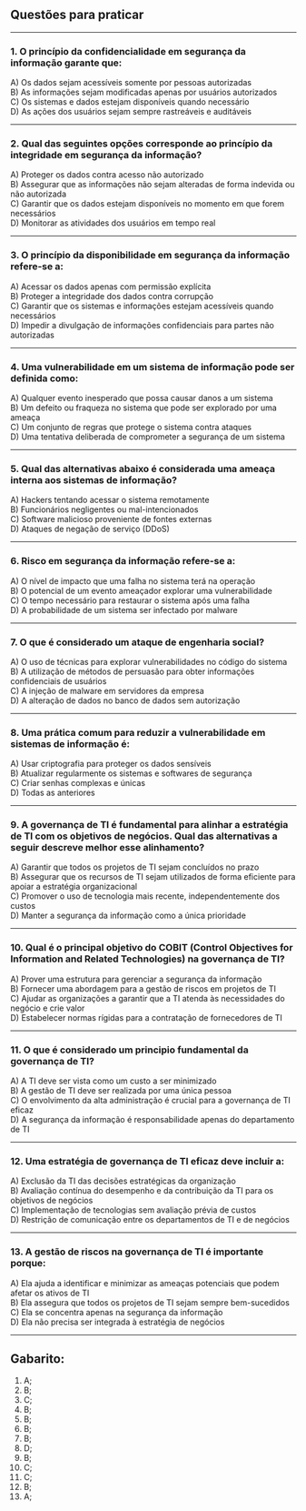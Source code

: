## Questões para praticar

---

### 1. O princípio da **confidencialidade** em segurança da informação garante que:

A) Os dados sejam acessíveis somente por pessoas autorizadas  
B) As informações sejam modificadas apenas por usuários autorizados  
C) Os sistemas e dados estejam disponíveis quando necessário  
D) As ações dos usuários sejam sempre rastreáveis e auditáveis  

---

### 2. Qual das seguintes opções corresponde ao princípio da **integridade** em segurança da informação?

A) Proteger os dados contra acesso não autorizado  
B) Assegurar que as informações não sejam alteradas de forma indevida ou não autorizada  
C) Garantir que os dados estejam disponíveis no momento em que forem necessários  
D) Monitorar as atividades dos usuários em tempo real  

---

### 3. O princípio da **disponibilidade** em segurança da informação refere-se a:

A) Acessar os dados apenas com permissão explícita  
B) Proteger a integridade dos dados contra corrupção  
C) Garantir que os sistemas e informações estejam acessíveis quando necessários  
D) Impedir a divulgação de informações confidenciais para partes não autorizadas  

---


### 4. Uma **vulnerabilidade** em um sistema de informação pode ser definida como:

A) Qualquer evento inesperado que possa causar danos a um sistema  
B) Um defeito ou fraqueza no sistema que pode ser explorado por uma ameaça  
C) Um conjunto de regras que protege o sistema contra ataques  
D) Uma tentativa deliberada de comprometer a segurança de um sistema  

---

### 5. Qual das alternativas abaixo é considerada uma **ameaça interna** aos sistemas de informação?

A) Hackers tentando acessar o sistema remotamente  
B) Funcionários negligentes ou mal-intencionados  
C) Software malicioso proveniente de fontes externas  
D) Ataques de negação de serviço (DDoS)

---

### 6. **Risco** em segurança da informação refere-se a:

A) O nível de impacto que uma falha no sistema terá na operação  
B) O potencial de um evento ameaçador explorar uma vulnerabilidade  
C) O tempo necessário para restaurar o sistema após uma falha  
D) A probabilidade de um sistema ser infectado por malware

---

### 7. O que é considerado um **ataque de engenharia social**?

A) O uso de técnicas para explorar vulnerabilidades no código do sistema  
B) A utilização de métodos de persuasão para obter informações confidenciais de usuários  
C) A injeção de malware em servidores da empresa  
D) A alteração de dados no banco de dados sem autorização

---

### 8. Uma prática comum para reduzir a **vulnerabilidade** em sistemas de informação é:

A) Usar criptografia para proteger os dados sensíveis  
B) Atualizar regularmente os sistemas e softwares de segurança  
C) Criar senhas complexas e únicas  
D) Todas as anteriores  

---


### 9. A governança de TI é fundamental para alinhar a estratégia de TI com os objetivos de negócios. Qual das alternativas a seguir descreve melhor esse alinhamento?

A) Garantir que todos os projetos de TI sejam concluídos no prazo  
B) Assegurar que os recursos de TI sejam utilizados de forma eficiente para apoiar a estratégia organizacional  
C) Promover o uso de tecnologia mais recente, independentemente dos custos  
D) Manter a segurança da informação como a única prioridade

---

### 10. Qual é o principal objetivo do **COBIT (Control Objectives for Information and Related Technologies)** na governança de TI?

A) Prover uma estrutura para gerenciar a segurança da informação  
B) Fornecer uma abordagem para a gestão de riscos em projetos de TI  
C) Ajudar as organizações a garantir que a TI atenda às necessidades do negócio e crie valor  
D) Estabelecer normas rígidas para a contratação de fornecedores de TI

---

### 11. O que é considerado um **principio fundamental** da governança de TI?

A) A TI deve ser vista como um custo a ser minimizado  
B) A gestão de TI deve ser realizada por uma única pessoa  
C) O envolvimento da alta administração é crucial para a governança de TI eficaz  
D) A segurança da informação é responsabilidade apenas do departamento de TI

---

### 12. Uma **estratégia de governança de TI** eficaz deve incluir a:

A) Exclusão da TI das decisões estratégicas da organização  
B) Avaliação contínua do desempenho e da contribuição da TI para os objetivos de negócios  
C) Implementação de tecnologias sem avaliação prévia de custos  
D) Restrição de comunicação entre os departamentos de TI e de negócios

---

### 13. A **gestão de riscos** na governança de TI é importante porque:

A) Ela ajuda a identificar e minimizar as ameaças potenciais que podem afetar os ativos de TI  
B) Ela assegura que todos os projetos de TI sejam sempre bem-sucedidos  
C) Ela se concentra apenas na segurança da informação  
D) Ela não precisa ser integrada à estratégia de negócios

---


## Gabarito:

1) A;
2) B;
3) C;
4) B;
5) B;
6) B;
7) B;
8) D;
9) B;
10) C;
11) C;
12) B;
13) A;


